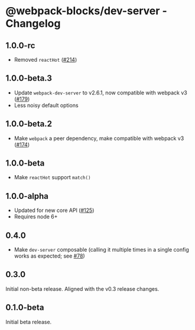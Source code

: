 # @webpack-blocks/dev-server - Changelog

## 1.0.0-rc

- Removed `reactHot` ([#214](https://github.com/andywer/webpack-blocks/pull/214))

## 1.0.0-beta.3

- Update `webpack-dev-server` to v2.6.1, now compatible with webpack v3 ([#179](https://github.com/andywer/webpack-blocks/issues/179))
- Less noisy default options

## 1.0.0-beta.2

- Make `webpack` a peer dependency, make compatible with webpack v3 ([#174](https://github.com/andywer/webpack-blocks/pull/174))

## 1.0.0-beta

- Make `reactHot` support `match()`

## 1.0.0-alpha

- Updated for new core API ([#125](https://github.com/andywer/webpack-blocks/issues/125))
- Requires node 6+

## 0.4.0

- Make `dev-server` composable (calling it multiple times in a single config works as expected; see [#78](https://github.com/andywer/webpack-blocks/pull/78))

## 0.3.0

Initial non-beta release. Aligned with the v0.3 release changes.

## 0.1.0-beta

Initial beta release.
